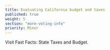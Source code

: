 ```yaml
---
title: Evaluating California budget and taxes
published: true
weight: 5
section: "more-voting-info"
priority: Minor
---
```



Visit Fast Facts: State Taxes and Budget.
